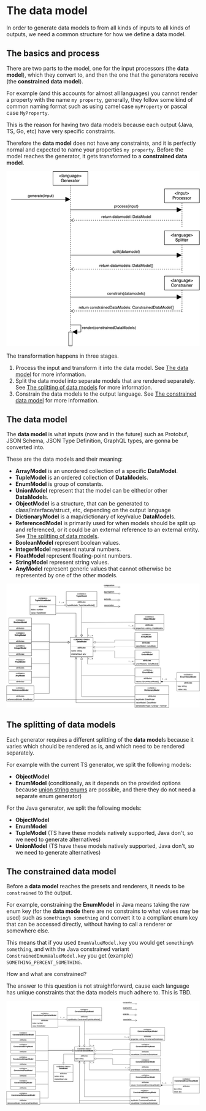# The data model

In order to generate data models to from all kinds of inputs to all kinds of outputs, we need a common structure for how we define a data model.

## The basics and process

There are two parts to the model, one for the input processors (the **data model**), which they convert to, and then the one that the generators receive (the **constrained data model**).

For example (and this accounts for almost all languages) you cannot render a property with the name `my property`, generally, they follow some kind of common naming format such as using camel case `myProperty` or pascal case `MyProperty`.

This is the reason for having two data models because each output (Java, TS, Go, etc) have very specific constraints.

Therefore the **data model** does not have any constraints, and it is perfectly normal and expected to name your properties `my property`. Before the model reaches the generator, it gets transformed to a **constrained data model**.

<p align="center">
  <img src="./img/RenderingProcess.png" />
</p>

The transformation happens in three stages. 

1. Process the input and transform it into the data model. See [The data model](#the-data-model) for more information.
2. Split the data model into separate models that are rendered separately. See [The splitting of data models](#The-splitting-of-data-models) for more information. 
3. Constrain the data models to the output language. See [The constrained data model](#the-constrained-data-model) for more information.

## The data model
The **data model** is what inputs (now and in the future) such as Protobuf, JSON Schema, JSON Type Definition, GraphQL types, are gonna be converted into. 

These are the data models and their meaning:
- **ArrayModel** is an unordered collection of a specific **DataModel**.
- **TupleModel** is an ordered collection of **DataModel**s.
- **EnumModel** is group of constants.
- **UnionModel** represent that the model can be either/or other **DataModel**s.
- **ObjectModel** is a structure, that can be generated to class/interface/struct, etc, depending on the output language
- **DictionaryModel** is a map/dictionary of key/value **DataModel**s.
- **ReferencedModel** is primarily used for when models should be split up and referenced, or it could be an external reference to an external entity. See [The splitting of data models](#the-splitting-of-data-models).
- **BooleanModel** represent boolean values.
- **IntegerModel** represent natural numbers.
- **FloatModel** represent floating-point numbers. 
- **StringModel** represent string values.
- **AnyModel** represent generic values that cannot otherwise be represented by one of the other models.

<p align="center">
  <img src="./img/DataModel.png" />
</p>

## The splitting of data models
Each generator requires a different splitting of the **data model**s because it varies which should be rendered as is, and which need to be rendered separately.

For example with the current TS generator, we split the following models:
- **ObjectModel**
- **EnumModel** (conditionally, as it depends on the provided options because [union string enums](https://github.com/asyncapi/modelina/blob/master/docs/languages/TypeScript.md#generate-union-types-instead-of-enums) are possible, and there they do not need a separate enum generator)

For the Java generator, we split the following models:
- **ObjectModel**
- **EnumModel**
- **TupleModel** (TS have these models natively supported, Java don't, so we need to generate alternatives)
- **UnionModel** (TS have these models natively supported, Java don't, so we need to generate alternatives)

## The constrained data model
Before a **data model** reaches the presets and renderers, it needs to be `constrained` to the output. 

For example, constraining the **EnumModel** in Java means taking the raw enum key (for the **data mode** there are no constrains to what values may be used) such as `something% something` and convert it to a compliant enum key that can be accessed directly, without having to call a renderer or somewhere else.

This means that if you used `EnumValueModel.key` you would get `something% something`, and with the Java constrained variant `ConstrainedEnumValueModel.key` you get (example) `SOMETHING_PERCENT_SOMETHING`.

How and what are constrained?

The answer to this question is not straightforward, cause each language has unique constraints that the data models much adhere to. This is TBD.

<p align="center">
  <img src="./img/ConstrainedDataModel.png" />
</p>

